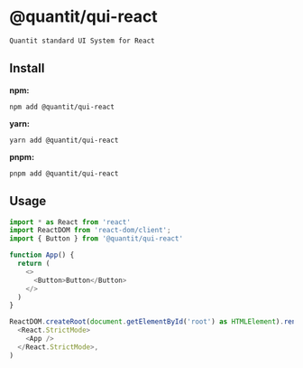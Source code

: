 # @quantit/qui-react

```
Quantit standard UI System for React
```

## Install

**npm:**

```
npm add @quantit/qui-react
```

**yarn:**

```
yarn add @quantit/qui-react
```

**pnpm:**

```
pnpm add @quantit/qui-react
```

## Usage

```javascript
import * as React from 'react'
import ReactDOM from 'react-dom/client';
import { Button } from '@quantit/qui-react'

function App() {
  return (
    <>
      <Button>Button</Button>
    </>
  )
}

ReactDOM.createRoot(document.getElementById('root') as HTMLElement).render(
  <React.StrictMode>
    <App />
  </React.StrictMode>,
)
```
